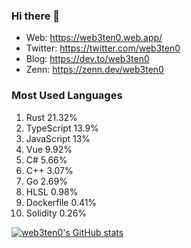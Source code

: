 ### Hi there 👋

- Web: https://web3ten0.web.app/
- Twitter: https://twitter.com/web3ten0
- Blog: https://dev.to/web3ten0
- Zenn: https://zenn.dev/web3ten0

### Most Used Languages 

1. Rust 21.32%
2. TypeScript 13.9%
3. JavaScript 13%
4. Vue 9.92%
5. C# 5.66%
6. C++ 3.07%
7. Go 2.69%
8. HLSL 0.98%
9. Dockerfile 0.41%
10. Solidity 0.26%

<p>
  
  [![web3ten0's GitHub stats](https://github-readme-stats.vercel.app/api?username=web3ten0&count_private=true&show_icons=true&theme=jolly)](https://github.com/anuraghazra/github-readme-stats) &nbsp;
  
  
</p>

